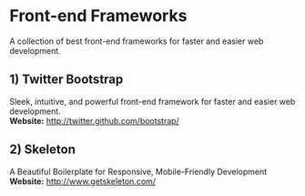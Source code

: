 Front-end Frameworks
====================

A collection of best front-end frameworks for faster and easier web development.

## 1) Twitter Bootstrap

Sleek, intuitive, and powerful front-end framework for faster and easier web development.  
**Website:** http://twitter.github.com/bootstrap/

## 2) Skeleton

A Beautiful Boilerplate for Responsive, Mobile-Friendly Development  
**Website:** http://www.getskeleton.com/

